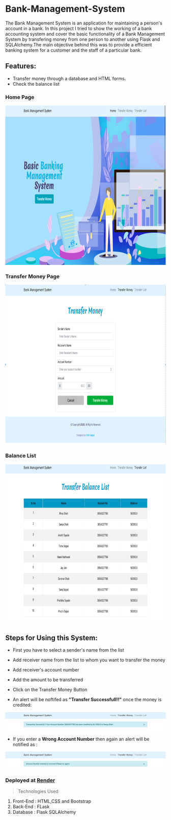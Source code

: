 # Bank-Management-System

The Bank Management System is an application for maintaining a person's account in a bank. In this project I tried to show the working of a bank accounting system and cover the basic functionality of a Bank Management System by transfering money from one person to another using Flask and SQLAlchemy.The main objective behind this was to provide a efficient banking system for a customer and the staff of a particular bank.

## Features:
  * Transfer money through a database and HTML forms.
  * Check the balance list 

### Home Page

<p align='center'>
 <img src='https://github.com/Vidhi-Sejpal/Bank-Management-System/blob/main/static/Home Page.png' alt='' height="500"> 
</p>

### Transfer Money Page

<p align='center'>
 <img src='https://github.com/Vidhi-Sejpal/Bank-Management-System/blob/main/static/Transfer%20Page.png' alt='' height="500"> 
</p>

### Balance List

<p align='center'>
 <img src='https://github.com/Vidhi-Sejpal/Bank-Management-System/blob/main/static/Balance List.png' alt='' height="500"> 
</p>

## Steps for Using this System:
   * First you have to select a sender's name from the list
   * Add receiver name from the list to whom you want to transfer the money
   * Add receiver's account number
   * Add the amount to be transferred
   * Click on the Transfer Money Button<br>
   
   
  * An alert will be noftifed as <b>"Transfer Successfull!!"</b> once the money is credited:
  
   <p align='center'>
      <img src='https://github.com/Vidhi-Sejpal/Bank-Management-System/blob/main/static/Alert for success.png' alt=''> 
   </p>
   
  
  * If you enter a <b>Wrong Account Number</b> then again an alert will be notified as :
  
  <p align='center'>
     <img src='https://github.com/Vidhi-Sejpal/Bank-Management-System/blob/main/static/Alert for error.png' alt=''> 
    </p>
  
  




### Deployed at [Render](https://bank-application-mgf3.onrender.com/) 


> Technologies Used


  1. Front-End : HTML,CSS and Bootstrap<br>
  2. Back-End : FLask<br>
  3. Database : Flask SQLAlchemy
